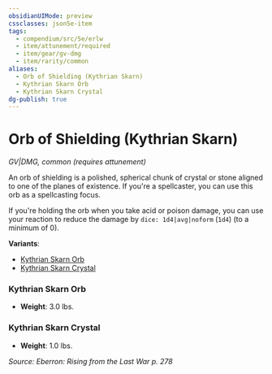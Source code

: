 ```yaml
---
obsidianUIMode: preview
cssclasses: json5e-item
tags:
  - compendium/src/5e/erlw
  - item/attunement/required
  - item/gear/gv-dmg
  - item/rarity/common
aliases:
  - Orb of Shielding (Kythrian Skarn)
  - Kythrian Skarn Orb
  - Kythrian Skarn Crystal
dg-publish: true
---
```

# Orb of Shielding (Kythrian Skarn)
*GV|DMG, common (requires attunement)*  


An orb of shielding is a polished, spherical chunk of crystal or stone aligned to one of the planes of existence. If you're a spellcaster, you can use this orb as a spellcasting focus.

If you're holding the orb when you take acid or poison damage, you can use your reaction to reduce the damage by `dice: 1d4|avg|noform` (`1d4`) (to a minimum of 0).

**Variants**:
- [Kythrian Skarn Orb](#Kythrian%20Skarn%20Orb)
- [Kythrian Skarn Crystal](#Kythrian%20Skarn%20Crystal)

### Kythrian Skarn Orb

- **Weight**: 3.0 lbs.

### Kythrian Skarn Crystal

- **Weight**: 1.0 lbs.


*Source: Eberron: Rising from the Last War p. 278*